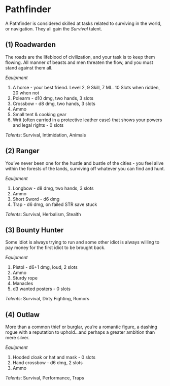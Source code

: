 # Pathfinder
A Pathfinder is considered skilled at tasks related to surviving in the world, or navigation. They all gain the *Survival* talent.
## (1) Roadwarden
The roads are the lifeblood of civilization, and your task is to keep them flowing. All manner of beasts and men threaten the flow, and you must stand against them all.

*Equipment*
1. A horse - your best friend. Level 2, 9 Skill, 7 ML. 10 Slots when ridden, 20 when not
2. Polearm - d10 dmg, two hands, 3 slots
3. Crossbow - d8 dmg, two hands, 3 slots
4. Ammo
5. Small tent & cooking gear
6. Writ (often carried in a protective leather case) that shows your powers and legal rights - 0 slots

*Talents*: Survival, Intimidation, Animals
## (2) Ranger
You’ve never been one for the hustle and bustle of the cities - you feel alive within the forests of the lands, surviving off whatever you can find and hunt.

*Equipment*
1. Longbow - d8 dmg, two hands, 3 slots
2. Ammo
3. Short Sword - d6 dmg
4. Trap - d6 dmg, on failed STR save stuck

*Talents*: Survival, Herbalism, Stealth
## (3) Bounty Hunter
Some idiot is always trying to run and some other idiot is always willing to pay money for the first idiot to be brought back.

*Equipment*
1. Pistol - d6+1 dmg, loud, 2 slots
2. Ammo
3. Sturdy rope
4. Manacles
5. d3 wanted posters - 0 slots

*Talents*: Survival, Dirty Fighting, Rumors
## (4) Outlaw
More than a common thief or burglar, you’re a romantic figure, a dashing rogue with a reputation to uphold...and perhaps a greater ambition than mere silver.

*Equipment*
1. Hooded cloak or hat and mask - 0 slots
2. Hand crossbow - d6 dmg, 2 slots
3. Ammo

*Talents*: Survival, Performance, Traps